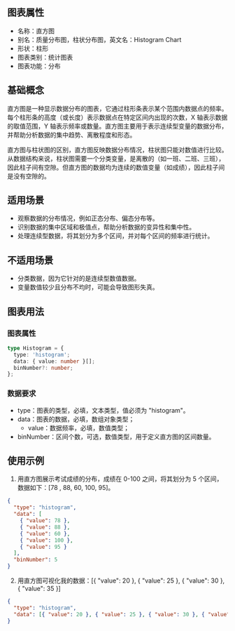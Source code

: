 ## 图表属性

- 名称：直方图
- 别名：质量分布图，柱状分布图，英文名：Histogram Chart
- 形状：柱形
- 图表类别：统计图表
- 图表功能：分布

## 基础概念

直方图是一种显示数据分布的图表，它通过柱形条表示某个范围内数据点的频率。每个柱形条的高度（或长度）表示数据点在特定区间内出现的次数，X 轴表示数据的取值范围，Y 轴表示频率或数量。直方图主要用于表示连续型变量的数据分布，并帮助分析数据的集中趋势、离散程度和形态。

直方图与柱状图的区别，直方图反映数据分布情况，柱状图只能对数值进行比较。从数据结构来说，柱状图需要一个分类变量，是离散的（如一班、二班、三班），因此柱子间有空隙。但直方图的数据均为连续的数值变量（如成绩），因此柱子间是没有空隙的。

## 适用场景

- 观察数据的分布情况，例如正态分布、偏态分布等。
- 识别数据的集中区域和极值点，帮助分析数据的变异性和集中性。
- 处理连续型数据，将其划分为多个区间，并对每个区间的频率进行统计。

## 不适用场景

- 分类数据，因为它针对的是连续型数值数据。
- 变量数值较少且分布不均时，可能会导致图形失真。

## 图表用法

### 图表属性

```typescript
type Histogram = {
  type: 'histogram';
  data: { value: number }[];
  binNumber?: number;
};
```

### 数据要求

- type：图表的类型，必填，文本类型，值必须为 "histogram"。
- data：图表的数据，必填，数组对象类型；
  - value：数据频率，必填，数值类型；
- binNumber：区间个数，可选，数值类型，用于定义直方图的区间数量。

## 使用示例

1. 用直方图展示考试成绩的分布，成绩在 0-100 之间，将其划分为 5 个区间，数据如下：[78 , 88, 60, 100, 95]。

```json
{
  "type": "histogram",
  "data": [
    { "value": 78 },
    { "value": 88 },
    { "value": 60 },
    { "value": 100 },
    { "value": 95 }
  ],
  "binNumber": 5
}
```

2. 用直方图可视化我的数据：[{ "value": 20 }, { "value": 25 }, { "value": 30 }, { "value": 35 }]

```json
{
  "type": "histogram",
  "data": [{ "value": 20 }, { "value": 25 }, { "value": 30 }, { "value": 35 }]
}
```
